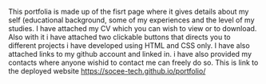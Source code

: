  This portfolia is made up of the fisrt page where it gives details about my self (educational background, some of my experiences and the level of my studies.
 I have attached my CV which you can wish to view or to download.
 Also with it i have attached two clickable buttons that directs you to different projects i have developed using HTML and CSS only.
 I have also attached links to my github account and linked in.
 i have also provided my contacts where anyone wishid to contact me can freely do so.
This is link to the deployed website https://socee-tech.github.io/portfolio/
